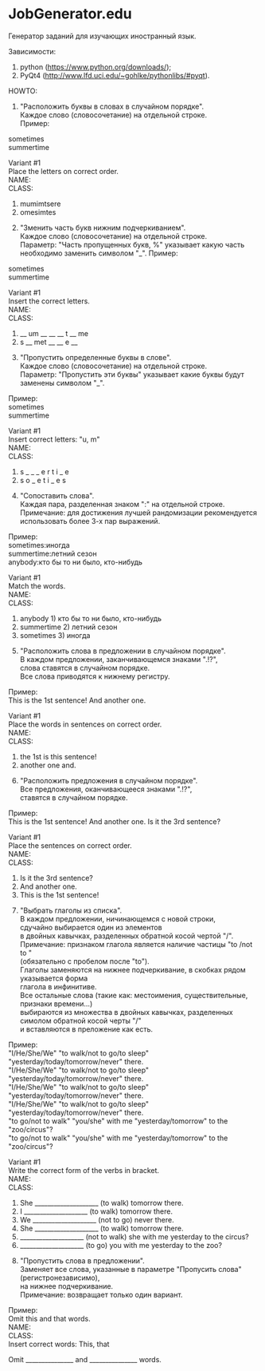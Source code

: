 JobGenerator.edu
================

Генератор заданий для изучающих иностранный язык.


Зависимости:  
1. python (https://www.python.org/downloads/);  
2. PyQt4 (http://www.lfd.uci.edu/~gohlke/pythonlibs/#pyqt).


HOWTO:

1. "Расположить буквы в словах в случайном порядке".  
Каждое слово (словосочетание) на отдельной строке.  
Пример:  

sometimes  
summertime

Variant #1  
Place the letters on correct order.  
NAME:  
CLASS:  
1) mumimtsere  
2) omesimtes  


2. "Зменить часть букв нижним подчеркиванием".  
Каждое слово (словосочетание) на отдельной строке.  
Параметр: "Часть пропущенных букв, %" указывает какую часть необходимо заменить символом "_".
Пример:  

sometimes  
summertime  

Variant #1  
Insert the correct letters.  
NAME:  
CLASS:  
1)  __ um __  __  __ t __ me  
2) s __ met __  __ e __  



3. "Пропустить определенные буквы в слове".  
Каждое слово (словосочетание) на отдельной строке.  
Параметр: "Пропустить эти буквы" указывает какие буквы будут заменены символом "_".

Пример:  
sometimes  
summertime  

Variant #1  
Insert correct letters: "u, m"  
NAME:  
CLASS:  
1) s _ _ _ e r t i _ e  
2) s o _ e t i _ e s  


4. "Сопоставить слова".  
Каждая пара, разделенная знаком ":" на отдельной строке.  
Примечание: для достижения лучшей рандомизации рекомендуется
использовать более 3-х пар выражений.  

Пример:  
sometimes:иногда  
summertime:летний сезон  
anybody:кто бы то ни было, кто-нибудь  

Variant #1  
Match the words.  
NAME:  
CLASS:  
1) anybody	  	1) кто бы то ни было, кто-нибудь  
2) summertime		2) летний сезон  
3) sometimes		3) иногда  



5. "Расположить слова в предложении в случайном порядке".  
В каждом предложении, заканчивающемся знаками ".!?",  
слова ставятся в случайном порядке.  
Все слова приводятся к нижнему регистру.  

Пример:  
This is the 1st sentence! And another one.  

Variant #1  
Place the words in sentences on correct order.  
NAME:  
CLASS:  
1) the 1st is this sentence!  
2) another one  and.  



6. "Расположить предложения в случайном порядке".  
Все предложения, оканчивающееся знаками ".!?",  
ставятся в случайном порядке.  

Пример:  
This is the 1st sentence! And another one. Is it the 3rd sentence?

Variant #1  
Place the sentences on correct order.  
NAME:  
CLASS:  
1)  Is it the 3rd sentence?  
2)  And another one.  
3) This is the 1st sentence!  



7. "Выбрать глаголы из списка".  
В каждом предложении, ничинающемся с новой строки,  
сдучайно выбирается один из элементов  
в двойных кавычках, разделенных обратной косой чертой "/".  
Примечание: признаком глагола является наличие частицы "to /not to "  
(обязательно с пробелом после "to").  
Глаголы заменяются на нижнее подчеркивание, в скобках рядом указывается форма  
глагола в инфинитиве.  
Все остальные слова (такие как: местоимения, существительные, признаки времени...)  
выбираются из множества в двойных кавычках, разделенных симолом обратной косой черты "/"  
и вставляются в преложение как есть.  

Пример:  
"I/He/She/We" "to walk/not to go/to sleep" "yesterday/today/tomorrow/never" there.  
"I/He/She/We" "to walk/not to go/to sleep" "yesterday/today/tomorrow/never" there.  
"I/He/She/We" "to walk/not to go/to sleep" "yesterday/today/tomorrow/never" there.  
"I/He/She/We" "to walk/not to go/to sleep" "yesterday/today/tomorrow/never" there.  
"to go/not to walk" "you/she" with me "yesterday/tomorrow" to the "zoo/circus"?  
"to go/not to walk" "you/she" with me "yesterday/tomorrow" to the "zoo/circus"?  

Variant #1  
Write the correct form of the verbs in bracket.  
NAME:  
CLASS:  
1) She ____________________ (to walk) tomorrow there.  
2) I ____________________ (to walk) tomorrow there.  
3) We ____________________ (not to go) never there.  
4) She ____________________ (to walk) tomorrow there.  
5) ____________________ (not to walk) she with me yesterday to the circus?  
6) ____________________ (to go) you with me yesterday to the zoo?  



8. "Пропустить слова в предложении".  
Заменяет все слова, указанные в параметре "Пропусить слова" (регистронезависимо),  
на нижнее подчеркивание.  
Примечание: возвращает только один вариант.  

Пример:  
Omit this and that words.  
NAME:  
CLASS:  
Insert correct words: This,  that  

Omit _______________ and _______________ words.  
